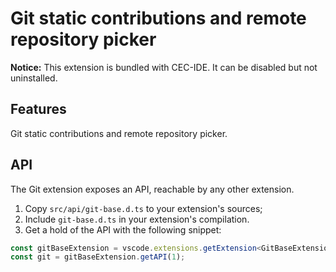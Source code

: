 # Git static contributions and remote repository picker

**Notice:** This extension is bundled with CEC-IDE. It can be disabled but not uninstalled.

## Features

Git static contributions and remote repository picker.

## API

The Git extension exposes an API, reachable by any other extension.

1. Copy `src/api/git-base.d.ts` to your extension's sources;
2. Include `git-base.d.ts` in your extension's compilation.
3. Get a hold of the API with the following snippet:

 ```ts
 const gitBaseExtension = vscode.extensions.getExtension<GitBaseExtension>('vscode.git-base').exports;
 const git = gitBaseExtension.getAPI(1);

 ```
